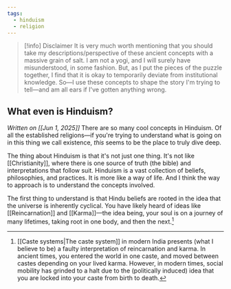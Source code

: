 ```yaml
---
tags:
  - hinduism
  - religion
---
```

> [!info] Disclaimer
> It is very much worth mentioning that you should take my descriptions/perspective of these ancient concepts with a massive grain of salt. I am not a yogi, and I will surely have misunderstood, in some fashion. But, as I put the pieces of the puzzle together, I find that it is okay to temporarily deviate from institutional knowledge. So—I use these concepts to shape the story I'm trying to tell—and am all ears if I've gotten anything wrong.

## What even is Hinduism?
*Written on [[Jun 1, 2025]]*
There are so many cool concepts in Hinduism. Of all the established religions—if you're trying to understand what is going on in this thing we call existence, *this* seems to be the place to truly dive deep.

The thing about Hinduism is that it's not just one thing. It's not like [[Christianity]], where there is one source of truth (the bible) and interpretations that follow suit. Hinduism is a vast collection of beliefs, philosophies, and practices. It is more like a way of life. And I think the way to approach is to understand the concepts involved.

The first thing to understand is that Hindu beliefs are rooted in the idea that the universe is inherently cyclical. You have likely heard of ideas like [[Reincarnation]] and [[Karma]]—the idea being, your soul is on a journey of many lifetimes, taking root in one body, and then the next.[^1] 




[^1]: [[Caste systems|The caste system]] in modern India presents (what I believe to be) a faulty interpretation of reincarnation and karma. In ancient times, you entered the world in one caste, and moved between castes depending on your lived karma. However, in modern times, social mobility has grinded to a halt due to the (politically induced) idea that you are locked into your caste from birth to death.